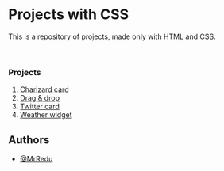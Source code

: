 # Projects with CSS
This is a repository of projects, made only with HTML and CSS.

<br>

### Projects
1. [Charizard card](https://github.com/MrRedu/css-projects/tree/main/charizard-card_css)
2. [Drag & drop](https://github.com/MrRedu/css-projects/tree/main/drag-%26-drop_css)
3. [Twitter card](https://github.com/MrRedu/css-projects/tree/main/twitter-card_css)
4. [Weather widget](https://github.com/MrRedu/css-projects/tree/main/weather-widget_css)


## Authors
- [@MrRedu](https://www.github.com/mrredu)
